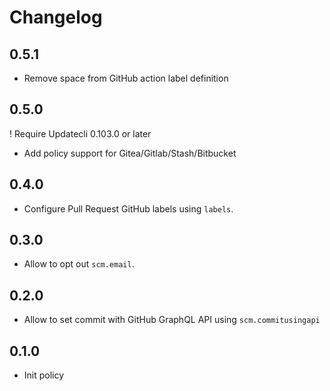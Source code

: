 # Changelog

## 0.5.1

* Remove space from GitHub action label definition

## 0.5.0

! Require Updatecli 0.103.0 or later

* Add policy support for Gitea/Gitlab/Stash/Bitbucket

## 0.4.0

* Configure Pull Request GitHub labels using `labels`.

## 0.3.0

* Allow to opt out `scm.email`.

## 0.2.0

* Allow to set commit with GitHub GraphQL API using `scm.commitusingapi`

## 0.1.0

* Init policy
